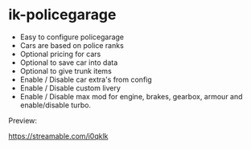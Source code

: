 # ik-policegarage

- Easy to configure policegarage
- Cars are based on police ranks
- Optional pricing for cars
- Optional to save car into data
- Optional to give trunk items
- Enable / Disable car extra's from config
- Enable / Disable custom livery
- Enable / Disable max mod for engine, brakes, gearbox, armour and enable/disable turbo.

Preview:

https://streamable.com/i0qklk